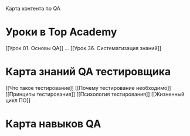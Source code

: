 Карта контента по QA

# Уроки в Top Academy

[[Урок 01. Основы QA]]
…
[[Урок 36. Систематизация знаний]]

# Карта знаний QA тестировщика
[[Что такое тестирование]]
[[Почему тестирование необходимо]]
[[Принципы тестирования]]
[[Психология тестирования]]
[[Жизненный цикл ПО]]




# Карта навыков QA 

